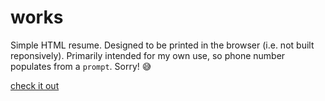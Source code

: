 # works

Simple HTML resume. Designed to be printed in the browser (i.e.
not built reponsively). Primarily intended for my own use, so phone number
populates from a `prompt`. Sorry! 😅

[check it out](https://nirmal.meka.la/works)
